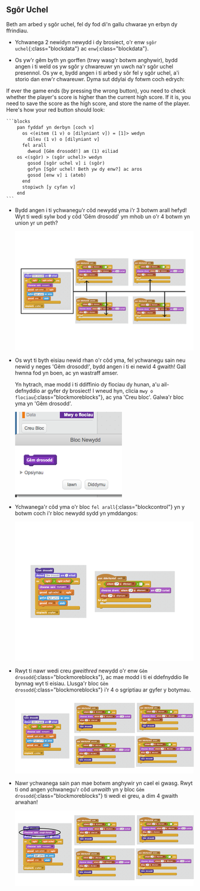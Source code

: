 ## Sgôr Uchel

Beth am arbed y sgôr uchel, fel dy fod di'n gallu chwarae yn erbyn dy ffrindiau.

+ Ychwanega 2 newidyn newydd i dy brosiect, o'r enw `sgôr uchel`{:class="blockdata"} ac `enw`{:class="blockdata"}.

+ Os yw'r gêm byth yn gorffen (trwy wasg'r botwm anghywir), bydd angen i ti weld os yw sgôr y chwareuwr yn uwch na'r sgôr uchel presennol.  Os yw e, bydd angen i ti arbed y sôr fel y sgôr uchel, a'i storio dan enw'r chwareuwr.  Dyma sut ddylai dy fotwm coch edrych:

If ever the game ends (by pressing the wrong button), you need to check whether the player's score is higher than the current high score. If it is, you need to save the score as the high score, and store the name of the player. Here's how your red button should look:

	```blocks
		pan fyddaf yn derbyn [coch v]
		  os <(eitem (1 v) o [dilyniant v]) = [1]> wedyn
   			dileu (1 v) o [dilyniant v]
		  fel arall
   			dweud [Gêm drosodd!] am (1) eiliad
   		os <(sgôr) > (sgôr uchel)> wedyn
      		gosod [sgôr uchel v] i (sgôr)
      		gofyn [Sgôr uchel! Beth yw dy enw?] ac aros
   	   		gosod [enw v] i (ateb)
   		  end
   		  stopiwch [y cyfan v]
		end
	```
+ Bydd angen i ti ychwanegu'r côd newydd yma i'r 3 botwm arall hefyd! Wyt ti wedi sylw bod y côd 'Gêm drosodd' ym mhob un o'r 4 botwm yn union yr un peth?

	![screenshot](images/colour-same.png)

+ Os wyt ti byth eisiau newid rhan o'r côd yma, fel ychwanegu sain neu newid y neges 'Gêm drosodd!', bydd angen i ti ei newid 4 gwaith! Gall hwnna fod yn boen, ac yn wastraff amser.

	Yn hytrach, mae modd i ti ddiffinio dy flociau dy hunan, a'u ail-defnyddio ar gyfer dy brosiect! I wneud hyn, clicia `mwy o flociau`{:class="blockmoreblocks"}, ac yna 'Creu bloc'. Galwa'r bloc yma yn 'Gêm drosodd'.

	![screenshot](images/colour-more.png)

+ Ychwanega'r côd yma o'r bloc `fel arall`{:class="blockcontrol"} yn y botwm coch i'r bloc newydd sydd yn ymddangos:

	![screenshot](images/colour-make-block.png)

+ Rwyt ti nawr wedi creu _gweithred_ newydd o'r enw `Gêm drosodd`{:class="blockmoreblocks"}, ac mae modd i ti ei ddefnyddio lle bynnag wyt ti eisiau. Llusga'r bloc `Gêm drosodd`{:class="blockmoreblocks"} i'r 4 o sgriptiau ar gyfer y botymau.

	![screenshot](images/colour-use-block.png)

+ Nawr ychwanega sain pan mae botwm anghywir yn cael ei gwasg.  Rwyt ti ond angen ychwanegu'r côd _unwaith_ yn y bloc `Gêm drosodd`{:class="blockmoreblocks"} ti wedi ei greu, a dim 4 gwaith arwahan! 

	![screenshot](images/colour-cough.png)

